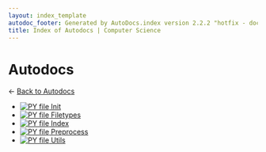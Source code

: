 ```yaml
---
layout: index_template
autodoc_footer: Generated by AutoDocs.index version 2.2.2 "hotfix - documents *actually* actually work now" ⓒ Starwort, 2020
title: Index of Autodocs | Computer Science
---
```


# **Autodocs**

← [Back to Autodocs](..)

- [![PY file](https://img.icons8.com/windows/512/03dac6/py.png)   Init  ](autodocs/__init__.py)
- [![PY file](https://img.icons8.com/windows/512/03dac6/py.png) Filetypes](autodocs/filetypes.py)
- [![PY file](https://img.icons8.com/windows/512/03dac6/py.png) Index](autodocs/index.py)
- [![PY file](https://img.icons8.com/windows/512/03dac6/py.png) Preprocess](autodocs/preprocess.py)
- [![PY file](https://img.icons8.com/windows/512/03dac6/py.png) Utils](autodocs/utils.py)
